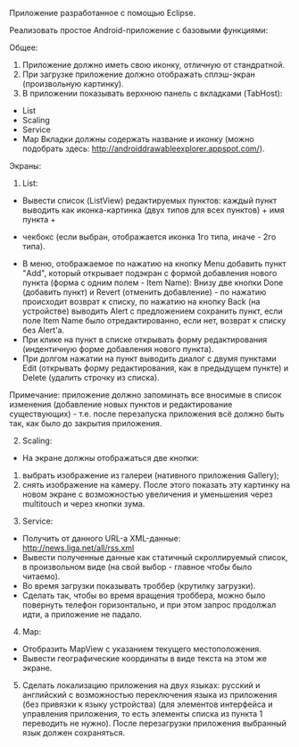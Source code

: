 ﻿Приложение разработанное с помощью Eclipse.

Реализовать простое Android-приложение с базовыми функциями:

Общее:
1. Приложение должно иметь свою иконку, отличную от стандратной.
2. При загрузке приложение должно отображать сплэш-экран (произвольную картинку).
4. В приложении показывать верхнюю панель с вкладками (TabHost):
- List
- Scaling
- Service
- Map
Вкладки должны содержать название и иконку (можно подобрать здесь: http://androiddrawableexplorer.appspot.com/).

Экраны:
1. List:
- Вывести список (ListView) редактируемых пунктов: каждый пункт выводить как иконка-картинка (двух типов для всех пунктов) + имя пункта +
+ чекбокс (если выбран, отображается иконка 1го типа, иначе - 2го типа).
- В меню, отображаемое по нажатию на кнопку Menu добавить пункт "Add", который открывает подэкран с формой добавления нового пункта 
(форма с одним полем - Item Name): Внизу две кнопки Done (добавить пункт) 
и Revert (отменить добавление) - по нажатию происходит возврат к списку,
 по нажатию на кнопку Back (на устройстве) выводить Alert с предложением сохранить пункт, если поле Item Name было отредактированно,
 если нет, возврат к списку без Alert'a.
- При клике на пункт в списке открывать форму редактирования (индентичную форме добавления нового пункта).
- При долгом нажатии на пункт выводить диалог с двумя пунктами Edit (открывать форму редактирования, как в предыдущем пункте)
 и Delete (удалить строчку из списка).

Примечание: приложение должно запоминать все вносимые в список изменения (добавление новых пунктов и редактирование существующих) - 
т.е. после перезапуска приложения всё должно быть так, как было до закрытия приложения.

2. Scaling:
- На экране должны отображаться две кнопки: 
1) выбрать изображение из галереи (нативного приложения Gallery); 
2) снять изображение на камеру. После этого показать эту картинку на новом экране с возможностью увеличения и уменьшения через multitouch и через кнопки зума.

3. Service:
- Получить от данного URL-а XML-данные: http://news.liga.net/all/rss.xml 
- Вывести полученные данные как статичный скроллируемый список, в произвольном виде (на свой выбор - главное чтобы было читаемо).
- Во время загрузки показывать троббер (крутилку загрузки).
- Сделать так, чтобы во время вращения троббера, можно было повернуть телефон горизонтально, и при этом запрос продолжал идти, а приложение не падало.

4. Map:
- Отобразить MapView с указанием текущего местоположения.
- Вывести географические координаты в виде текста на этом же экране.

5. Сделать локализацию приложения на двух языках: русский и английский с возможностью переключения языка из приложения (без привязки к языку устройства)
 (для элементов интерфейса и управления приложения, то есть элементы списка из пункта 1 переводить не нужно). 
После перезагрузки приложения выбранный язык должен сохраняться.
